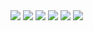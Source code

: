 <img src = 'https://github.com/GeorgePopescu318/TSS-Project/blob/main/README/milestone_3_tss_page-0001.jpg'>
<img src = 'https://github.com/GeorgePopescu318/TSS-Project/blob/main/README/milestone_3_tss_page-0002.jpg'>
<img src = 'https://github.com/GeorgePopescu318/TSS-Project/blob/main/README/milestone_3_tss_page-0003.jpg'>
<img src = 'https://github.com/GeorgePopescu318/TSS-Project/blob/main/README/milestone_3_tss_page-0004.jpg'>
<img src = 'https://github.com/GeorgePopescu318/TSS-Project/blob/main/README/milestone_3_tss_page-0005.jpg'>
<img src = 'https://github.com/GeorgePopescu318/TSS-Project/blob/main/README/milestone_3_tss_page-0006.jpg'>
